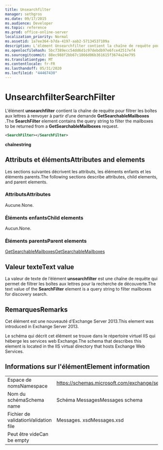 ```yaml
---
title: Unsearchfilter
manager: sethgros
ms.date: 09/17/2015
ms.audience: Developer
ms.topic: reference
ms.prod: office-online-server
localization_priority: Normal
ms.assetid: 1a7ee364-b7da-4197-aab2-57134537109a
description: L’élément Unsearchfilter contient la chaîne de requête pour filtrer les boîtes aux lettres à renvoyer à partir d’une demande GetSearchableMailboxes.
ms.openlocfilehash: 5bc7389ecc54dd6d1c97debdb97e6fce42517ef4
ms.sourcegitcommit: 88ec988f2bb67c1866d06b361615f3674a24e795
ms.translationtype: MT
ms.contentlocale: fr-FR
ms.lasthandoff: 05/31/2020
ms.locfileid: "44467430"
---
```

# <a name="searchfilter"></a><span data-ttu-id="56d06-103">Unsearchfilter</span><span class="sxs-lookup"><span data-stu-id="56d06-103">SearchFilter</span></span>

<span data-ttu-id="56d06-104">L’élément **unsearchfilter** contient la chaîne de requête pour filtrer les boîtes aux lettres à renvoyer à partir d’une demande **GetSearchableMailboxes** .</span><span class="sxs-lookup"><span data-stu-id="56d06-104">The **SearchFilter** element contains the query string to filter the mailboxes to be returned from a **GetSearchableMailboxes** request.</span></span> 
  
```XML
<SearchFilter></SearchFilter>
```

 <span data-ttu-id="56d06-105">**chaîne**</span><span class="sxs-lookup"><span data-stu-id="56d06-105">**string**</span></span>
## <a name="attributes-and-elements"></a><span data-ttu-id="56d06-106">Attributs et éléments</span><span class="sxs-lookup"><span data-stu-id="56d06-106">Attributes and elements</span></span>

<span data-ttu-id="56d06-107">Les sections suivantes décrivent les attributs, les éléments enfants et les éléments parents.</span><span class="sxs-lookup"><span data-stu-id="56d06-107">The following sections describe attributes, child elements, and parent elements.</span></span>
  
### <a name="attributes"></a><span data-ttu-id="56d06-108">Attributs</span><span class="sxs-lookup"><span data-stu-id="56d06-108">Attributes</span></span>

<span data-ttu-id="56d06-109">Aucune.</span><span class="sxs-lookup"><span data-stu-id="56d06-109">None.</span></span>
  
### <a name="child-elements"></a><span data-ttu-id="56d06-110">Éléments enfants</span><span class="sxs-lookup"><span data-stu-id="56d06-110">Child elements</span></span>

<span data-ttu-id="56d06-111">Aucun.</span><span class="sxs-lookup"><span data-stu-id="56d06-111">None.</span></span>
  
### <a name="parent-elements"></a><span data-ttu-id="56d06-112">Éléments parents</span><span class="sxs-lookup"><span data-stu-id="56d06-112">Parent elements</span></span>

[<span data-ttu-id="56d06-113">GetSearchableMailboxes</span><span class="sxs-lookup"><span data-stu-id="56d06-113">GetSearchableMailboxes</span></span>](getsearchablemailboxes.md)
  
## <a name="text-value"></a><span data-ttu-id="56d06-114">Valeur texte</span><span class="sxs-lookup"><span data-stu-id="56d06-114">Text value</span></span>

<span data-ttu-id="56d06-115">La valeur de texte de l’élément **unsearchfilter** est une chaîne de requête qui permet de filtrer les boîtes aux lettres pour la recherche de découverte.</span><span class="sxs-lookup"><span data-stu-id="56d06-115">The text value of the **SearchFilter** element is a query string to filter mailboxes for discovery search.</span></span> 
  
## <a name="remarks"></a><span data-ttu-id="56d06-116">Remarques</span><span class="sxs-lookup"><span data-stu-id="56d06-116">Remarks</span></span>

<span data-ttu-id="56d06-117">Cet élément est une nouveauté d'Exchange Server 2013.</span><span class="sxs-lookup"><span data-stu-id="56d06-117">This element was introduced in Exchange Server 2013.</span></span>
  
<span data-ttu-id="56d06-118">Le schéma qui décrit cet élément se trouve dans le répertoire virtuel IIS qui héberge les services web Exchange.</span><span class="sxs-lookup"><span data-stu-id="56d06-118">The schema that describes this element is located in the IIS virtual directory that hosts Exchange Web Services.</span></span>
  
## <a name="element-information"></a><span data-ttu-id="56d06-119">Informations sur l'élément</span><span class="sxs-lookup"><span data-stu-id="56d06-119">Element information</span></span>

|||
|:-----|:-----|
|<span data-ttu-id="56d06-120">Espace de noms</span><span class="sxs-lookup"><span data-stu-id="56d06-120">Namespace</span></span>  <br/> |https://schemas.microsoft.com/exchange/services/2006/messages  <br/> |
|<span data-ttu-id="56d06-121">Nom du schéma</span><span class="sxs-lookup"><span data-stu-id="56d06-121">Schema name</span></span>  <br/> |<span data-ttu-id="56d06-122">Schéma Messages</span><span class="sxs-lookup"><span data-stu-id="56d06-122">Messages schema</span></span>  <br/> |
|<span data-ttu-id="56d06-123">Fichier de validation</span><span class="sxs-lookup"><span data-stu-id="56d06-123">Validation file</span></span>  <br/> |<span data-ttu-id="56d06-124">Messages. xsd</span><span class="sxs-lookup"><span data-stu-id="56d06-124">Messages.xsd</span></span>  <br/> |
|<span data-ttu-id="56d06-125">Peut être vide</span><span class="sxs-lookup"><span data-stu-id="56d06-125">Can be empty</span></span>  <br/> ||
   

